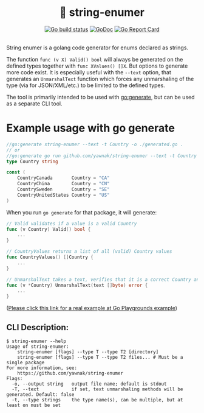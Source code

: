<h1 align="center">
  🧵 string-enumer
</h1>

<div align="center">
	<a href="https://github.com/yawnak/string-enumer/actions?query=branch%3Amaster+workflow%3AGo"><img alt="Go build status" src="https://github.com/yawnak/string-enumer/workflows/Go/badge.svg?branch=master" /></a>
	<a href="https://godoc.org/github.com/yawnak/string-enumer/pkg/stringenumer"><img alt="GoDoc" src="https://godoc.org/github.com/yawnak/string-enumer/pkg/stringenumer?status.svg" /></a>
	<a href="https://goreportcard.com/report/github.com/yawnak/string-enumer"><img alt="Go Report Card" src="https://goreportcard.com/badge/github.com/yawnak/string-enumer" /></a>
</div>
<br>

String enumer is a golang code generator for enums declared as strings.

The function `func (v X) Valid() bool` will always be generated on the defined types together with `func XValues() []X`. But options to generate more code exist.
It is especially useful with the `--text` option, that generates an `UnmarshalText` function which forces any unmarshaling of the type (via for JSON/XML/etc.) to be limited to the defined types.

The tool is primarily intended to be used with [go:generate](https://blog.golang.org/generate), but can be used as a separate CLI tool.

# Example usage with go generate

```go
//go:generate string-enumer --text -t Country -o ./generated.go .
// or
//go:generate go run github.com/yawnak/string-enumer --text -t Country -o ./generated.go .
type Country string

const (
	CountryCanada       Country = "CA"
	CountryChina        Country = "CN"
	CountrySweden       Country = "SE"
	CountryUnitedStates Country = "US"
)
```

When you run `go generate` for that package, it will generate:

```go
// Valid validates if a value is a valid Country
func (v Country) Valid() bool {
	...
}

// CountryValues returns a list of all (valid) Country values
func CountryValues() []Country {
	...
}

// UnmarshalText takes a text, verifies that it is a correct Country and unmarshals it
func (v *Country) UnmarshalText(text []byte) error {
	...
}
```

([Please click this link for a real example at Go Playgrounds example](https://play.golang.org/p/5Sg2yl0Z5x_L))

## CLI Description:

```
$ string-enumer --help
Usage of string-enumer:
	string-enumer [flags] --type T --type T2 [directory]
	string-enumer [flags] --type T --type T2 files... # Must be a single package
For more information, see:
	https://github.com/yawnak/string-enumer
Flags:
  -o, --output string   output file name; default is stdout
  -T, --text            if set, text unmarshaling methods will be generated. Default: false
  -t, --type strings    the type name(s), can be multiple, but at least on must be set
```
